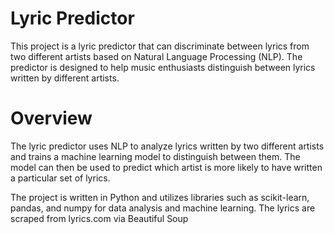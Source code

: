 # Lyric Predictor

This project is a lyric predictor that can discriminate between lyrics from two different artists based on Natural Language Processing (NLP). The predictor is designed to help music enthusiasts distinguish between lyrics written by different artists.

# Overview

The lyric predictor uses NLP to analyze lyrics written by two different artists and trains a machine learning model to distinguish between them. The model can then be used to predict which artist is more likely to have written a particular set of lyrics.

The project is written in Python and utilizes libraries such as scikit-learn, pandas, and numpy for data analysis and machine learning. The lyrics are scraped from lyrics.com via Beautiful Soup